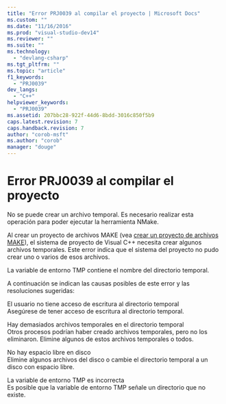 ```yaml
---
title: "Error PRJ0039 al compilar el proyecto | Microsoft Docs"
ms.custom: ""
ms.date: "11/16/2016"
ms.prod: "visual-studio-dev14"
ms.reviewer: ""
ms.suite: ""
ms.technology: 
  - "devlang-csharp"
ms.tgt_pltfrm: ""
ms.topic: "article"
f1_keywords: 
  - "PRJ0039"
dev_langs: 
  - "C++"
helpviewer_keywords: 
  - "PRJ0039"
ms.assetid: 207bbc28-922f-44d6-8bdd-3016c850f5b9
caps.latest.revision: 7
caps.handback.revision: 7
author: "corob-msft"
ms.author: "corob"
manager: "douge"
---
```

# Error PRJ0039 al compilar el proyecto
No se puede crear un archivo temporal. Es necesario realizar esta operación para poder ejecutar la herramienta NMake.  
  
 Al crear un proyecto de archivos MAKE \(vea [crear un proyecto de archivos MAKE](/visual-cpp/ide/creating-a-makefile-project)\), el sistema de proyecto de Visual C\+\+ necesita crear algunos archivos temporales. Este error indica que el sistema del proyecto no pudo crear uno o varios de esos archivos.  
  
 La variable de entorno TMP contiene el nombre del directorio temporal.  
  
 A continuación se indican las causas posibles de este error y las resoluciones sugeridas:  
  
 El usuario no tiene acceso de escritura al directorio temporal  
 Asegúrese de tener acceso de escritura al directorio temporal.  
  
 Hay demasiados archivos temporales en el directorio temporal  
 Otros procesos podrían haber creado archivos temporales, pero no los eliminaron. Elimine algunos de estos archivos temporales o todos.  
  
 No hay espacio libre en disco  
 Elimine algunos archivos del disco o cambie el directorio temporal a un disco con espacio libre.  
  
 La variable de entorno TMP es incorrecta  
 Es posible que la variable de entorno TMP señale un directorio que no existe.